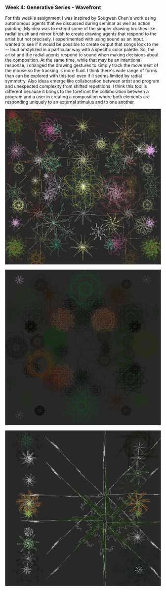 ### Week 4: Generative Series - Wavefront

For this week's assignment I was inspired by Sougwen Chen's work using autonomous agents that we discussed during seminar as well as action painting. My idea was to extend some of the simpler drawing brushes like radial brush and mirror brush to create drawing agents that respond to the artist but not precisely. I experimented with using sound as an input. I wanted to see if it would be possible to create output that songs look to me -- loud or stylized in a particular way with a specific color palette. So, the artist and the radial agents respond to sound when making decisions about the composition. At the same time, while that may be an intentional response, I changed the drawing gestures to simply track the movement of the mouse so the tracking is more fluid. I think there's wide range of forms than can be explored with this tool even if it seems limited by radial symmetry. Also ideas emerge like collaboration between artist and program and unexpected complexity from shifted repetitions. I think this tool is different because it brings to the forefront the collaboration between a program and a user in creating a composition where both elements are responding uniquely to an external stimulus and to one another.


![A1](radial_agents/images/goodthingsfallapart_illeniumjohnbellion.jpg)


![A2](radial_agents/images/im_pavane.jpg)


![A3](radial_agents/images/startariot_duckwrthshaboozey.jpg)
